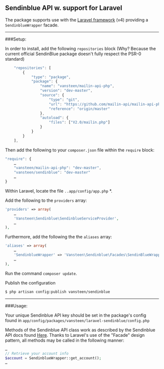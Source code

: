 Sendinblue API w. support for Laravel
---

The package supports use with the [Laravel framework][1] (v4) providing a `SendinblueWrapper` facade.

----

###Setup:

In order to install, add the following `repositories` block (Why? Because the current official SendinBlue package doesn't fully respect the PSR-0 standard)

```js
    "repositories": [
        {
            "type": "package",
            "package": {
                "name": "vansteen/mailin-api-php",
                "version": "dev-master",
                "source": {
                    "type": "git",
                    "url": "https://github.com/mailin-api/mailin-api-php.git",
                    "reference": "origin/master"
                },
                "autoload": {
                    "files": ["V2.0/mailin.php"]
                }
            }
        }
    ],
```

Then add the following to your `composer.json` file within the `require` block:

```js
"require": {
    …
    "vansteen/mailin-api-php": "dev-master",
    "vansteen/sendinblue": "dev-master"
    …
}
```

Within Laravel, locate the file `..app/config/app.php` *.

Add the following to the `providers` array:

```php
'providers' => array(
    …
    'Vansteen\Sendinblue\SendinblueServiceProvider',
    …
),
```

Furthermore, add the following the the `aliases` array:

```php
'aliases' => array(
    …
    'SendinblueWrapper' => 'Vansteen\Sendinblue\Facades\SendinBlueWrapper',
    …
),
```

Run the command `composer update`.

Publish the configuration

```sh
$ php artisan config:publish vansteen/sendinblue
```

----

###Usage:

Your unique Sendinblue API key should be set in the package's config found in `app/config/packages/vansteen/laravel-sendinblue/config.php`

Methods of the Sendinblue API class work as described by the Sendinblue API docs found [Here][2]. Thanks to Laravel's use of the "Facade" design pattern, all methods may be called in the following manner:

```php
…
// Retrieve your account info
$account = SendinblueWrapper::get_account();
…
```


[1]: http://laravel.com/
[2]: https://apidocs.sendinblue.com/
